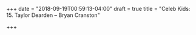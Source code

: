 +++
date = "2018-09-19T00:59:13-04:00"
draft = true
title = "Celeb Kids: 15. Taylor Dearden – Bryan Cranston"

+++
